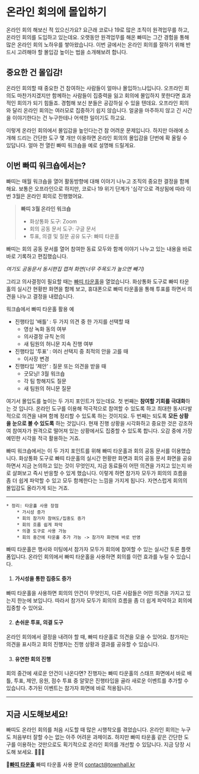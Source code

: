 # 온라인 회의에 몰입하기

온라인 회의 해보신 적 있으신가요? 요근래 코로나 19로 많은 조직이 원격업무를 하고, 온라인 회의를 도입하고 있는데요. 오랫동안 원격업무를 해온 빠띠는 그간 경험을 통해 많은 온라인 회의 노하우를 쌓아왔습니다. 이번 글에서는 온라인 회의를 잘하기 위해 반드시 고려해야 할 몰입감 높이는 법을 소개해보려 합니다.

## 중요한 건 몰입감!

온라인 회의할 때 중요한 건 참여하는 사람들이 얼마나 몰입하느냐입니다. 오프라인 회의도 마찬가지겠지만 함께하는 사람들이 집중력을 잃고 회의에 몰입하지 못한다면 효과적인 회의가 되기 힘들죠. 경험해 보신 분들은 공감하실 수 있을 텐데요. 오프라인 회의와 달리 온라인 회의는 여러모로 집중하기 쉽지 않습니다. 얼굴을 마주하지 않고 긴 시간을 이야기한다는 건 누구한테나 어색한 일이기도 하고요.

이렇게 온라인 회의에서 몰입감을 높인다는건 참 어려운 문제입니다. 하지만 아래에 소개해 드리는 간단한 도구 몇 개만 이용하면 온라인 회의의 몰입감을 단번에 확 올릴 수 있답니다. 얼마 전 열린 빠띠 워크숍을 예로 설명해 드릴게요.


## 이번 빠띠 워크숍에서는?

빠띠는 매월 워크숍을 열어 활동방향에 대해 이야기 나누고 조직의 중요한 결정을 함께 해요. 보통은 오프라인으로 하지만, 코로나 19 위기 단계가 '심각'으로 격상됨에 따라 이번 3월은 온라인 회의로 진행했어요.

> **빠띠 3월 온라인 워크숍**
> * 화상통화 도구: Zoom 
> * 회의 공동 문서 도구: 구글 문서
> * 투표, 의결 및 질문 공유 도구: 빠띠 타운홀

빠띠는 회의 공동 문서를 열어 참여한 동료 모두와 함께 이야기 나누고 있는 내용을 바로바로 기록하고 편집했습니다. 

*여기도 공동문서 동시편집 캡쳐 화면(너무 주목도가 높으면 빼기)*

그리고 의사결정이 필요할 때는 [빠띠 타운홀](https://townhall.kr)을 열었습니다. 화상통화 도구로 빠띠 타운홀의 실시간 현황판 화면을 함께 보고, 휴대폰으로 빠띠 타운홀을 통해 투표를 하면서 의견을 나누고 결정을 내렸습니다.


워크숍에서 빠띠 타운홀 활용 예  
* 진행타입 '배틀' : 두 가지 의견 중 한 가지를 선택할 때
    * 영상 녹화 동의 여부
    * 의사결정 규칙 논의
    * 새 팀원의 허니문 지속 진행 여부 
* 진행타입 '투표' : 여러 선택지 중 최적의 안을 고를 때
    * 이사장 변경 
* 진행타입 '제안' : 질문 또는 의견을 받을 때
    * 굿모닝! 3월 워크숍
    * 각 팀 항해지도 질문
    * 새 팀원의 허니문 질문


여기서 몰입도를 높이는 두 가지 포인트가 있는데요. 첫 번째는 **참여할 기회를 극대화**하는 것 입니다. 온라인 도구를 이용해 적극적으로 참여할 수 있도록 하고  최대한 동시다발적으로 의견을 내며 함께 정리할 수 있도록 하는 것이지요. 두 번째는 되도록 **모든 상황을 눈으로 볼 수 있도록** 하는 것입니다. 현재 진행 상황을 시각화하고 중요한 것은 강조하여 참여자가 원격으로 떨어져 있는 상황에서도 집중할 수 있도록 합니다. 오감 중에 가장 예민한 시각을 적극 활용하는 거죠.

빠띠 워크숍에서는 이 두 가지 포인트를 위해 빠띠 타운홀과 회의 공동 문서를 이용했습니다. 화상통화 도구로 빠띠 타운홀의 실시간 현황판 화면과 회의 공동 문서 화면을 공유하면서 지금 논의하고 있는 것이 무엇인지, 지금 동료들이 어떤 의견을 가지고 있는지 바로 살펴보고 즉시 반응할 수 있게 했습니다. 이렇게 하면 참가자 모두가 회의의 흐름을 좀 더 쉽게 파악할 수 있고 모두 함께한다는 느낌을 가지게 됩니다. 자연스럽게 회의의 몰입감도 올라가게 되는 거죠.

---

```
* 정리: 타운홀 사용 장점
    * 가시성 증가
    * 회의 참가자 참여도/집중도 증가
    * 회의 흐름 쉽게 파악
    * 의결 도구로 사용 가능
    * 회의 중간에 타운홀 추가 가능 -> 참가자 화면에 바로 반영
```

 빠띠 타운홀은 행사와 미팅에서 참가자 모두가 회의에 참여할 수 있는 실시간 토론 플랫폼입니다. 온라인 회의에서 빠띠 타운홀을 사용하면 회의를 이런 효과를 누릴 수 있습니다. 

1. #### 가시성을 통한 집중도 증가

 빠띠 타운홀을 사용하면 회의의 안건이 무엇인지, 다른 사람들은 어떤 의견을 가지고 있는지 한눈에 보입니다. 따라서 참가자 모두가 회의의 흐름을 좀 더 쉽게 파악하고 회의에 집중할 수 있어요. 

2. #### 손쉬운 투표, 의결 도구

 온라인 회의에서 결정을 내려야 할 때, 빠띠 타운홀로 의견을 모을 수 있어요. 참가자는 의견을 표시하고 회의 진행자는 진행 상황과 결과를 공유할 수 있습니다. 

3. #### 유연한 회의 진행

 회의 중간에 새로운 안건이 나온다면? 진행자는 빠띠 타운홀의 스태프 화면에서 바로 배틀, 투표, 제안, 응원, 점수 투표 중 알맞은 진행타입을 골라 새로운 이벤트를 추가할 수 있습니다. 추가된 이벤트는 참가자 화면에 바로 적용됩니다. 


---

## 지금 시도해보세요!

빠띠도 온라인 회의를 처음 시도할 때 많은 시행착오를 겪었습니다. 온라인 회의는 누구도 처음부터 잘할 수는 없는 아주 어려운 과제이죠. 하지만 빠띠 타운홀 같은 간단한 도구를 이용하는 것만으로도 획기적으로 온라인 회의를 개선할 수 있답니다. 지금 당장 시도해 보세요. 💪💪💪

🔗[**빠띠 타운홀**](https://townhall.kr) 
빠띠 타운홀 사용 문의 contact@townhall.kr
